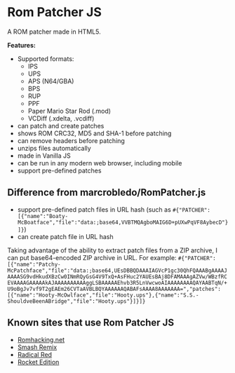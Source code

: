 # Rom Patcher JS
A ROM patcher made in HTML5.

**Features:**
* Supported formats:
   * IPS
   * UPS
   * APS (N64/GBA)
   * BPS
   * RUP
   * PPF
   * Paper Mario Star Rod (.mod)
   * VCDiff (.xdelta, .vcdiff)
* can patch and create patches
* shows ROM CRC32, MD5 and SHA-1 before patching
* can remove headers before patching
* unzips files automatically
* made in Vanilla JS
* can be run in any modern web browser, including mobile
* support pre-defined patches

## Difference from marcrobledo/RomPatcher.js

* support pre-defined patch files in URL hash (such as `#{"PATCHER":[{"name":"Boaty-McBoatface","file":"data:;base64,VVBTMQAgboMAIG6D+pUXwPqVF8AybecD"}]}`)
* can create patch file in URL hash

Taking advantage of the ability to extract patch files from a ZIP archive, I can put base64-encoded ZIP archive in URL. For example: `#{"PATCHER":[{"name":"Patchy-McPatchface","file":"data:;base64,UEsDBBQDAAAIAGVcP1gc30QhFQAAABgAAAAJAAAASG9vdHkudXBzCw0INmRQyGsG4V9TxQ+AsFHuc2YAUEsBAj8DFAMAAAgAZVw/WBzfRCEVAAAAGAAAAAkAJAAAAAAAAAAggLSBAAAAAEhvb3R5LnVwcwoAIAAAAAAAAQAYAABTqN/+U9oBgJv7vf9T2gEAEm26CVTaAVBLBQYAAAAAAQABAFsAAAA8AAAAAAA=","patches":[{"name":"Hooty-McOwlface","file":"Hooty.ups"},{"name":"S.S.-ShouldveBeenABridge","file":"Hooty.ups"}]}]}`


## Known sites that use Rom Patcher JS
* [Romhacking.net](https://www.romhacking.net/)
* [Smash Remix](https://smash64.online/remix/)
* [Radical Red](https://patch.radicalred.net/)
* [Rocket Edition](https://rocket-edition.com/download/)
